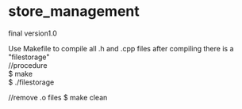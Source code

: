 # store_management
final version1.0

Use Makefile to compile all .h and .cpp files 
after compiling there is a "filestorage"   
//procedure  
$ make  
$ ./filestorage 

//remove .o files 
$ make clean  
